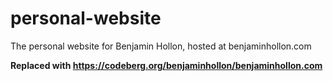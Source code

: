 # personal-website
The personal website for Benjamin Hollon, hosted at benjaminhollon.com

**Replaced with https://codeberg.org/benjaminhollon/benjaminhollon.com**
